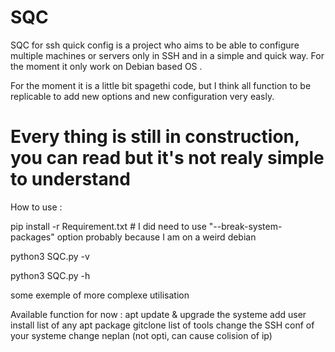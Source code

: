 # SQC
SQC for ssh quick config is a project who aims to be able to configure multiple machines or servers only in SSH and in a simple and quick way.
For the moment it only work on Debian based OS .

For the moment it is a little bit spagethi code, but I think all function to be replicable to add new options and new configuration very easly.

# Every thing is still in construction, you can read but it's not realy simple to understand

How to use :

pip install -r Requirement.txt # I did need to use "--break-system-packages" option probably because I am on a weird debian

python3 SQC.py -v

python3 SQC.py -h

some exemple of more complexe utilisation


Available function for now :
apt update & upgrade the systeme
add user 
install list of any apt package
gitclone list of tools
change the SSH conf of your systeme
change neplan (not opti, can cause colision of ip)



